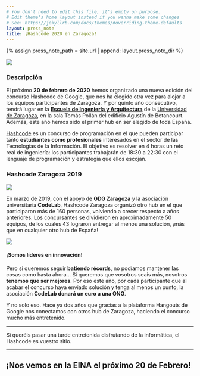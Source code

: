 ```yaml
---
# You don't need to edit this file, it's empty on purpose.
# Edit theme's home layout instead if you wanna make some changes
# See: https://jekyllrb.com/docs/themes/#overriding-theme-defaults
layout: press_note
title: ¡Hashcode 2020 en Zaragoza!
---
```


{% assign press_note_path = site.url | append: layout.press_note_dir %}

<div class="row"><div class="col-md-offset-3 col-md-6 img_container_center">
<img src="{{press_note_path}}/inicio_2020/hashcodezgz_19.jpg" class="press_note_img"/>
</div></div>

### Descripción

El próximo **20 de febrero de 2020** hemos organizado una nueva edición del concurso Hashcode de Google, que nos ha elegido otra vez para alojar a los equipos participantes de Zaragoza. Y por quinto año consecutivo, tendrá lugar en la **[Escuela de Ingeniería y Arquitectura](https://eina.unizar.es/)** de la [Universidad de Zaragoza](https://unizar.es), en la sala Tomás Pollán del edificio Agustín de Betancourt. Además, este año hemos sido el primer hub en ser elegido de toda España.

[Hashcode](https://goo.gl/hashcode) es un concurso de programación en el que pueden participar tanto **estudiantes como profesionales** interesados en el sector de las Tecnologías de la Información. El objetivo es resolver en 4 horas un reto real de ingeniería: los participantes trabajarán de 18:30 a 22:30 con el lenguaje de programación y estrategia que ellos escojan.

### Hashcode Zaragoza 2019

<div class="row"><div class="col-md-offset-2 col-md-8 img_container_center">
<img src="{{press_note_path}}/inicio_2020/statshashcode19_teams.png" class="press_note_img"/>
</div></div>

En marzo de 2019, con el apoyo de **GDG Zaragoza** y la asociación universitaria **CodeLab**, Hashcode Zaragoza organizó otro hub en el que participaron más de 160 personas, volviendo a crecer respecto a años anteriores. Los concursantes se dividieron en aproximadamente 50 equipos, de los cuales 43 lograron entregar al menos una solución, ¡más que en cualquier otro hub de España!

<div class="row"><div class="col-md-offset-2 col-md-8  img_container_center">
<img src="{{press_note_path}}/inicio_2020/statshashcode19_teamsCom.png" class="press_note_img"/>
</div></div>

#### ¡Somos líderes en innovación!
Pero si queremos seguir **batiendo récords**, no podíamos mantener las cosas como hasta ahora… Si queremos que vosotros seais más, nosotros **tenemos que ser mejores**. Por eso este año, por cada participante que al acabar el concurso haya enviado solución y tenga al menos un punto, la asociación **CodeLab donará un euro a una ONG**.

Y no solo eso. Hace ya dos años que gracias a la plataforma Hangouts de Google nos conectamos con otros hub de Zaragoza, haciendo el concurso mucho más entretenido. 

---
Si queréis pasar una tarde entretenida disfrutando de la informática, el Hashcode es vuestro sitio.

---


<h2 class="big_text"> ¡Nos vemos en la EINA el próximo 20 de Febrero! </h2>